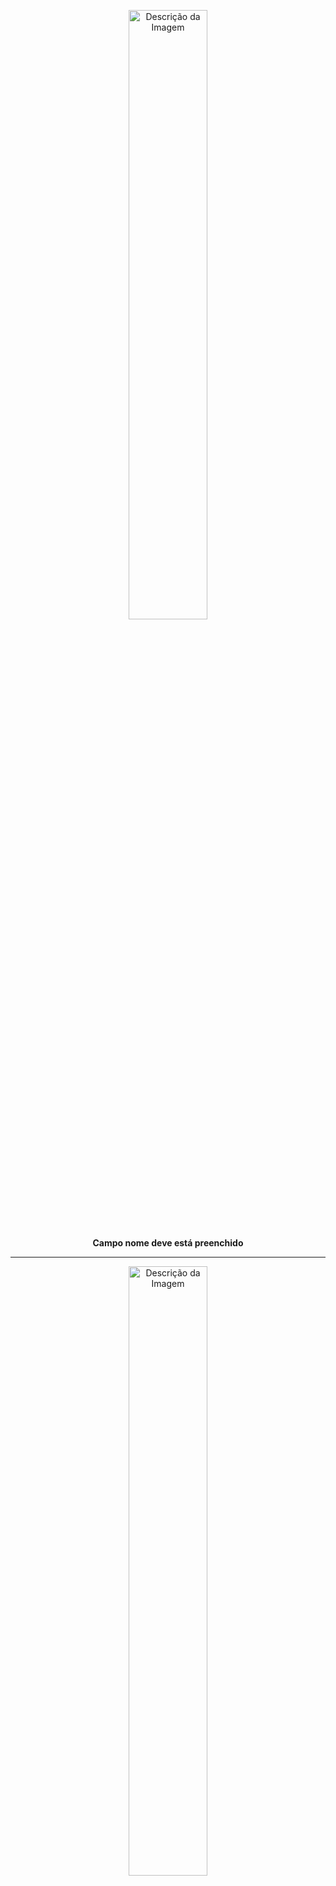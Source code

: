 <p align="center">
  <img src="https://github.com/jhonnyferreiramendes/Valida-o-de-formulario-JS/assets/102994691/3e6c1961-dd5a-4c57-98a3-caa8e039b2c1" alt="Descrição da Imagem" width="50%">
</p>

<p align="center">
  <strong>Campo nome deve está preenchido</strong>
</p>

---

<p align="center">
  <img src="https://github.com/jhonnyferreiramendes/Valida-o-de-formulario-JS/assets/102994691/dbf905bb-72d2-4bac-b4c8-65301142018b" alt="Descrição da Imagem" width="50%">
</p>

<p align="center">
  <strong>Formatação do e-mail deve está de forma correta</strong>
</p>

---

<p align="center">
  <img src="https://github.com/jhonnyferreiramendes/Valida-o-de-formulario-JS/assets/102994691/449bc7cd-3373-4b26-82cb-65849c309d51" alt="Descrição da Imagem" width="50%">
</p>

<p align="center">
  <strong>Login realizado com sucesso!</strong>
</p>

